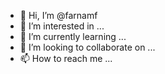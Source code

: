 - 👋 Hi, I’m @farnamf
- 👀 I’m interested in ...
- 🌱 I’m currently learning ...
- 💞️ I’m looking to collaborate on ...
- 📫 How to reach me ...

<!---
farnamf/farnamf is a ✨ special ✨ repository because its `README.md` (this file) appears on your GitHub profile.
You can click the Preview link to take a look at your changes.
--->
